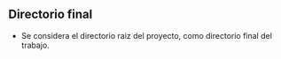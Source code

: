## Directorio final
-   Se considera el directorio raiz del proyecto, como directorio final del trabajo.
